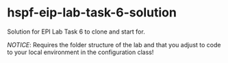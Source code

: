 # hspf-eip-lab-task-6-solution
Solution for EPI Lab Task 6 to clone and start for. 


_NOTICE_: Requires the folder structure of the lab and that you adjust to code to your local environment in the configuration class!

